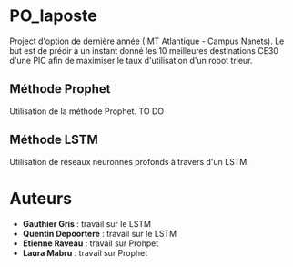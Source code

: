 # PO_laposte

Project d'option de dernière année (IMT Atlantique - Campus Nanets). Le but est de prédir à un instant donné les 10 meilleures destinations CE30 d'une PIC afin de maximiser le taux d'utilisation d'un robot trieur.

## Méthode Prophet

Utilisation de la méthode Prophet. TO DO

## Méthode LSTM

Utilisation de réseaux neuronnes profonds à travers d'un LSTM

# Auteurs

* **Gauthier Gris** : travail sur le LSTM
* **Quentin Depoortere** : travail sur le LSTM
* **Etienne Raveau** : travail sur Prohpet
* **Laura Mabru** : travail sur Prophet